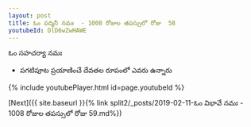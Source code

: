 ```yaml
---
layout: post
title: ఓం పద్మినీ నమః  - 1008 రోజుల తపస్సులో రోజు  58
youtubeId: DlD6wZwHAWE
---
```

 
 
 ఓం సహచర్యా నమః  
 
 -  పగటిపూట ప్రయాణించే దేవతల రూపంలో ఎవరు ఉన్నారు 
 
  
 
  
 
 
 
 
 
 


{% include youtubePlayer.html id=page.youtubeId %}
 
[Next]({{ site.baseurl }}{% link  split2/_posts/2019-02-11-ఓం విభావే నమః  - 1008 రోజుల తపస్సులో రోజు  59.md%})
 
